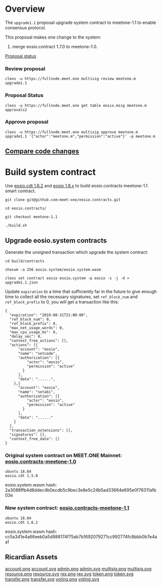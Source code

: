 # Overview

The `upgrade1.1` proposal upgrade system contract to meetone-1.1 to enable consensus protocol.

This proposal makes one change to the system:

1. merge eosio.contract 1.7.0 to meetone-1.0.

[Proposal status](https://meetone.eosx.io/tools/msig/proposal?proposer=meetone.m&name=upgrade1.1)

### Review proposal

```
cleos -u https://fullnode.meet.one multisig review meetone.m upgrade1.1
```

### Proposal Status

```
cleos -u https://fullnode.meet.one get table eosio.msig meetone.m approvals2
```

### Approve proposal

```
cleos -u https://fullnode.meet.one multisig approve meetone.m upgrade1.1 '{"actor":"meetone.m","permission":"active"}' -p meetone.m 
```

## [Compare code changes](https://github.com/meet-one/eosio.contracts/compare/v1.7.0...meet-one:meetone-1.1)


# Build system contract

Use [eosio.cdt 1.6.2](https://github.com/EOSIO/eosio.cdt) and [eosio 1.8.x](https://github.com/meet-one/eos) to build eosio.contracts meetone-1.1 smart contract.
```
git clone git@github.com:meet-one/eosio.contracts.git

cd eosio.contracts/

git checkout meetone-1.1

./build.sh
```

## Upgrade eosio.system contracts

Generate the unsigned transaction which upgrade the system contract:

```
cd build/contracts

shasum -a 256 eosio.system/eosio.system.wasm

cleos set contract eosio eosio.system -p eosio -s -j -d > upgrade1.1.json
```

Update `expiration` to a time that sufficiently far in the future to give enough time to collect all the necessary signatures, set `ref_block_num` and `ref_block_prefix` to 0, you will get a transaction like this:

```
{
  "expiration": "2019-08-31T21:00:00",
  "ref_block_num": 0,
  "ref_block_prefix": 0,
  "max_net_usage_words": 0,
  "max_cpu_usage_ms": 0,
  "delay_sec": 0,
  "context_free_actions": [],
  "actions": [{
      "account": "eosio",
      "name": "setcode",
      "authorization": [{
          "actor": "eosio",
          "permission": "active"
        }
      ],
      "data": "......",
    },{
      "account": "eosio",
      "name": "setabi",
      "authorization": [{
          "actor": "eosio",
          "permission": "active"
        }
      ],
      "data": "......"
    }
  ],
  "transaction_extensions": [],
  "signatures": [],
  "context_free_data": []
}
```

### Original system contract on MEET.ONE Mainnet: [eosio.contracts-meetone-1.0](https://github.com/meet-one/eosio.contracts/tree/meetone-1.0)

```
ubuntu 18.04
eosio.cdt 1.5.0
```

eosio.system.wasm hash: 2a3088ffb4d8ddec4b0ecdb5c9bec3e8e5c24b5ad33664e695e0f76311afb03e

### New system contract: [eosio.contracts-meetone-1.1](https://github.com/meet-one/eosio.contracts/tree/meetone-1.1)


```
ubuntu 18.04
eosio.cdt 1.6.2
```

eosio.system.wasm hash: cc5a341e4a66eeb0a5d988174f75ab7b1692079271cc992774fc8bbb0b7e4aa1



## Ricardian Assets

[account.png](https://meet.one/ricardian_assets/eosio.contracts/icons/account.png)
[account.svg](https://meet.one/ricardian_assets/eosio.contracts/icons/account.svg)
[admin.png](https://meet.one/ricardian_assets/eosio.contracts/icons/admin.png)
[admin.svg](https://meet.one/ricardian_assets/eosio.contracts/icons/admin.svg)
[multisig.png](https://meet.one/ricardian_assets/eosio.contracts/icons/multisig.png)
[multisig.svg](https://meet.one/ricardian_assets/eosio.contracts/icons/multisig.svg)
[resource.png](https://meet.one/ricardian_assets/eosio.contracts/icons/resource.png)
[resource.svg](https://meet.one/ricardian_assets/eosio.contracts/icons/resource.svg)
[rex.png](https://meet.one/ricardian_assets/eosio.contracts/icons/rex.png)
[rex.svg](https://meet.one/ricardian_assets/eosio.contracts/icons/rex.svg)
[token.png](https://meet.one/ricardian_assets/eosio.contracts/icons/token.png)
[token.svg](https://meet.one/ricardian_assets/eosio.contracts/icons/token.svg)
[transfer.png](https://meet.one/ricardian_assets/eosio.contracts/icons/transfer.png)
[transfer.svg](https://meet.one/ricardian_assets/eosio.contracts/icons/transfer.svg)
[voting.png](https://meet.one/ricardian_assets/eosio.contracts/icons/voting.png)
[voting.svg](https://meet.one/ricardian_assets/eosio.contracts/icons/voting.svg)
